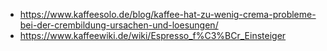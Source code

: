 
- https://www.kaffeesolo.de/blog/kaffee-hat-zu-wenig-crema-probleme-bei-der-crembildung-ursachen-und-loesungen/
- https://www.kaffeewiki.de/wiki/Espresso_f%C3%BCr_Einsteiger
